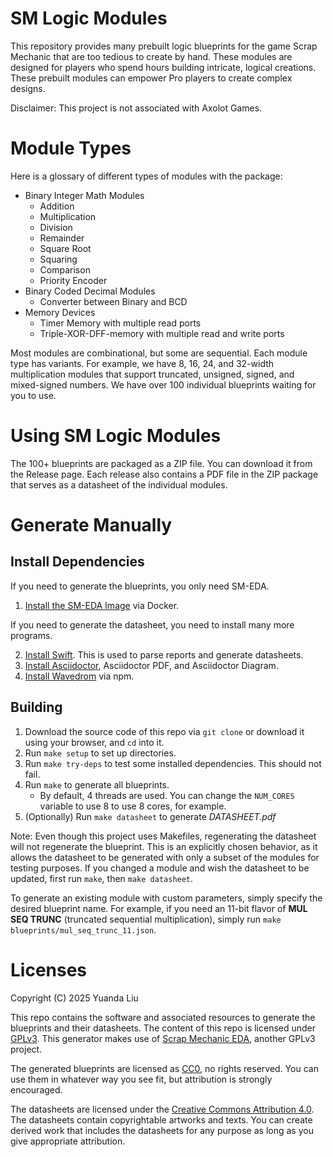 
# SM Logic Modules

This repository provides many prebuilt logic blueprints for the game Scrap Mechanic that are too tedious to create by hand. These modules are designed for players who spend hours building intricate, logical creations. These prebuilt modules can empower Pro players to create complex designs.

Disclaimer: This project is not associated with Axolot Games.

# Module Types

Here is a glossary of different types of modules with the package:

* Binary Integer Math Modules
  * Addition
  * Multiplication
  * Division
  * Remainder
  * Square Root
  * Squaring
  * Comparison
  * Priority Encoder
* Binary Coded Decimal Modules
  * Converter between Binary and BCD
* Memory Devices
  * Timer Memory with multiple read ports
  * Triple-XOR-DFF-memory with multiple read and write ports

Most modules are combinational, but some are sequential. Each module type has variants. For example, we have 8, 16, 24, and 32-width multiplication modules that support truncated, unsigned, signed, and mixed-signed numbers. We have over 100 individual blueprints waiting for you to use.

# Using SM Logic Modules

The 100+ blueprints are packaged as a ZIP file. You can download it from the Release page. Each release also contains a PDF file in the ZIP package that serves as a datasheet of the individual modules.

# Generate Manually

## Install Dependencies

If you need to generate the blueprints, you only need SM-EDA.

1. [Install the SM-EDA Image](https://github.com/yliu-hashed/Scrap-Mechanic-EDA.git) via Docker.

If you need to generate the datasheet, you need to install many more programs.

2. [Install Swift](https://www.swift.org/download/). This is used to parse reports and generate datasheets.
3. [Install Asciidoctor](https://asciidoctor.org), Asciidoctor PDF, and Asciidoctor Diagram.
4. [Install Wavedrom](https://github.com/wavedrom/cli) via npm.

## Building

1. Download the source code of this repo via `git clone` or download it using your browser, and `cd` into it.
2. Run `make setup` to set up directories.
3. Run `make try-deps` to test some installed dependencies. This should not fail.
4. Run `make` to generate all blueprints.
    * By default, 4 threads are used. You can change the `NUM_CORES` variable to use 8 to use 8 cores, for example.
5. (Optionally) Run `make datasheet` to generate *DATASHEET.pdf*

Note: Even though this project uses Makefiles, regenerating the datasheet will not regenerate the blueprint. This is an explicitly chosen behavior, as it allows the datasheet to be generated with only a subset of the modules for testing purposes. If you changed a module and wish the datasheet to be updated, first run `make`, then `make datasheet`.

To generate an existing module with custom parameters, simply specify the desired blueprint name. For example, if you need an 11-bit flavor of **MUL SEQ TRUNC** (truncated sequential multiplication), simply run `make blueprints/mul_seq_trunc_11.json`.

# Licenses

Copyright (C) 2025 Yuanda Liu

This repo contains the software and associated resources to generate the blueprints and their datasheets. The content of this repo is licensed under [GPLv3](/LICENSE). This generator makes use of [Scrap Mechanic EDA](https://github.com/yliu-hashed/Scrap-Mechanic-EDA), another GPLv3 project.

The generated blueprints are licensed as [CC0](https://creativecommons.org/public-domain/cc0/), no rights reserved. You can use them in whatever way you see fit, but attribution is strongly encouraged.

The datasheets are licensed under the [Creative Commons Attribution 4.0](https://creativecommons.org/licenses/by/4.0/). The datasheets contain copyrightable artworks and texts. You can create derived work that includes the datasheets for any purpose as long as you give appropriate attribution.
